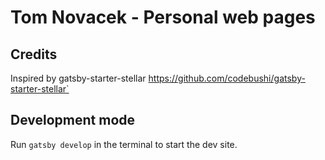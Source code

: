 # Tom Novacek - Personal web pages

## Credits
Inspired by gatsby-starter-stellar https://github.com/codebushi/gatsby-starter-stellar`

## Development mode
Run `gatsby develop` in the terminal to start the dev site.
